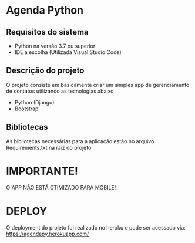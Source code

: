 # Agenda Python
## Requisitos do sistema

* Python na versão 3.7 ou superior
* IDE a escolha (Utilizada Visual Studio Code)

## Descrição do projeto

O projeto consiste em basicamente criar um simples app de gerenciamento de contatos utilizando as tecnologias abaixo

* Python (Django)
* Bootstrap

## Bibliotecas
As bibliotecas necessárias para a aplicação estão no arquivo Requirements.txt na raiz do projeto

# IMPORTANTE!
O APP NÃO ESTÁ OTIMIZADO PARA MOBILE!

# DEPLOY
O deployment do projeto foi realizado no heroku e pode ser acessado via: https://agendapy.herokuapp.com/
